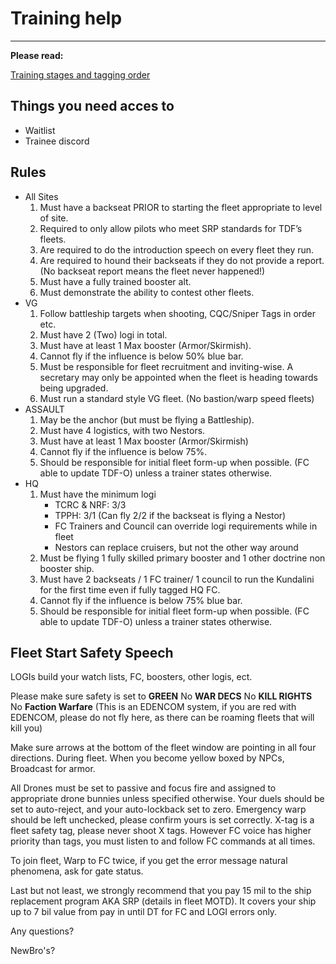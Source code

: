 # Training help

---

**Please read:**

[Training stages and tagging order](/guide/fctraining)

## Things you need acces to

- Waitlist
- Trainee discord

## Rules

- All Sites
  1. Must have a backseat PRIOR to starting the fleet appropriate to level of site.
  1. Required to only allow pilots who meet SRP standards for TDF’s fleets.
  1. Are required to do the introduction speech on every fleet they run.
  1. Are required to hound their backseats if they do not provide a report. (No backseat report means the fleet never happened!)
  1. Must have a fully trained booster alt.
  1. Must demonstrate the ability to contest other fleets.
- VG
  1. Follow battleship targets when shooting, CQC/Sniper Tags in order etc.
  1. Must have 2 (Two) logi in total.
  1. Must have at least 1 Max booster (Armor/Skirmish).
  1. Cannot fly if the influence is below 50% blue bar.
  1. Must be responsible for fleet recruitment and inviting-wise. A secretary may only be appointed when the fleet is heading towards being upgraded.
  1. Must run a standard style VG fleet. (No bastion/warp speed fleets)
- ASSAULT
  1. May be the anchor (but must be flying a Battleship).
  1. Must have 4 logistics, with two Nestors.
  1. Must have at least 1 Max booster (Armor/Skirmish)
  1. Cannot fly if the influence is below 75%.
  1. Should be responsible for initial fleet form-up when possible. (FC able to update TDF-O) unless a trainer states otherwise.
- HQ
  1. Must have the minimum logi
     - TCRC &amp; NRF: 3/3
     - TPPH: 3/1 (Can fly 2/2 if the backseat is flying a Nestor)
     - FC Trainers and Council can override logi requirements while in fleet
     - Nestors can replace cruisers, but not the other way around
  1. Must be flying 1 fully skilled primary booster and 1 other doctrine non booster ship.
  1. Must have 2 backseats / 1 FC trainer/ 1 council to run the Kundalini for the first time even if fully tagged HQ FC.
  1. Cannot fly if the influence is below 75% blue bar.
  1. Should be responsible for initial fleet form-up when possible. (FC able to update TDF-O) unless a trainer states otherwise.

## Fleet Start Safety Speech

LOGIs build your watch lists, FC, boosters, other logis, ect.

Please make sure safety is set to **GREEN**
No **WAR DECS**
No **KILL RIGHTS**
No **Faction Warfare**
(This is an EDENCOM system, if you are red with EDENCOM, please do not fly here, as there can be roaming fleets that will kill you)

Make sure arrows at the bottom of the fleet window are pointing in all four directions.
During fleet. When you become yellow boxed by NPCs, Broadcast for armor.

All Drones must be set to passive and focus fire and assigned to appropriate drone bunnies unless specified otherwise.
Your duels should be set to auto-reject, and your auto-lockback set to zero.
Emergency warp should be left unchecked, please confirm yours is set correctly.
X-tag is a fleet safety tag, please never shoot X tags.
However FC voice has higher priority than tags, you must listen to and follow FC commands at all times.

To join fleet, Warp to FC twice, if you get the error message natural phenomena, ask for gate status.

Last but not least, we strongly recommend that you pay 15 mil to the ship replacement program AKA SRP (details in fleet MOTD). It covers your ship up to 7 bil value from pay in until DT for FC and LOGI errors only.

Any questions?

NewBro's?
